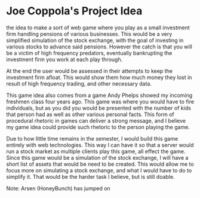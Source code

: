 # Joe Coppola's Project Idea

 the idea to make a sort of web game where you play as a small investment firm handling pensions of various businesses. This would be a very simplified simulation of the stock exchange, with the goal of investing in various stocks to advance said pensions. However the catch is that you will be a victim of high frequency predators, eventually bankrupting the investment firm you work at each play through. 

At the end the user would be assessed in their attempts to keep the investment firm afloat. This would show them how much money they lost in result of high frequency trading, and other necessary data. 

This game idea also comes from a game Andy Phelps showed my incoming freshmen class four years ago. This game was where you would have to fire individuals, but as you did you would be presented with the number of kids that person had as well as other various personal facts. This form of procedural rhetoric in games can deliver a strong message, and I believe my game idea could provide such rhetoric to the person playing the game. 

Due to how little time remains in the semester, I would build this game entirely with web technologies. This way I can have it so that a server would run a stock market as multiple clients play this game, all effect the game. Since this game would be a simulation of the stock exchange, I will have a short list of assets that would be need to be created. This would allow me to focus more on simulating a stock exchange, and what I would have to do to simplify it. That would be the harder task I believe, but is still doable. 

Note: Arsen (HoneyBunch) has jumped on